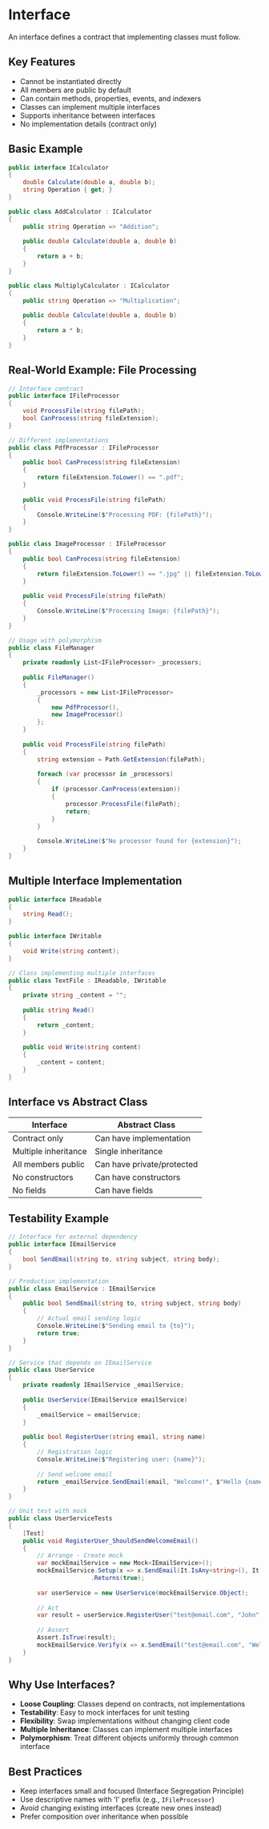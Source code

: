 # Interface

An interface defines a contract that implementing classes must follow.

## Key Features
- Cannot be instantiated directly
- All members are public by default
- Can contain methods, properties, events, and indexers
- Classes can implement multiple interfaces
- Supports inheritance between interfaces
- No implementation details (contract only)

## Basic Example
```csharp
public interface ICalculator
{
    double Calculate(double a, double b);
    string Operation { get; }
}

public class AddCalculator : ICalculator
{
    public string Operation => "Addition";
    
    public double Calculate(double a, double b)
    {
        return a + b;
    }
}

public class MultiplyCalculator : ICalculator
{
    public string Operation => "Multiplication";
    
    public double Calculate(double a, double b)
    {
        return a * b;
    }
}
```

## Real-World Example: File Processing

```csharp
// Interface contract
public interface IFileProcessor
{
    void ProcessFile(string filePath);
    bool CanProcess(string fileExtension);
}

// Different implementations
public class PdfProcessor : IFileProcessor
{
    public bool CanProcess(string fileExtension)
    {
        return fileExtension.ToLower() == ".pdf";
    }
    
    public void ProcessFile(string filePath)
    {
        Console.WriteLine($"Processing PDF: {filePath}");
    }
}

public class ImageProcessor : IFileProcessor
{
    public bool CanProcess(string fileExtension)
    {
        return fileExtension.ToLower() == ".jpg" || fileExtension.ToLower() == ".png";
    }
    
    public void ProcessFile(string filePath)
    {
        Console.WriteLine($"Processing Image: {filePath}");
    }
}

// Usage with polymorphism
public class FileManager
{
    private readonly List<IFileProcessor> _processors;
    
    public FileManager()
    {
        _processors = new List<IFileProcessor>
        {
            new PdfProcessor(),
            new ImageProcessor()
        };
    }
    
    public void ProcessFile(string filePath)
    {
        string extension = Path.GetExtension(filePath);
        
        foreach (var processor in _processors)
        {
            if (processor.CanProcess(extension))
            {
                processor.ProcessFile(filePath);
                return;
            }
        }
        
        Console.WriteLine($"No processor found for {extension}");
    }
}
```

## Multiple Interface Implementation

```csharp
public interface IReadable
{
    string Read();
}

public interface IWritable
{
    void Write(string content);
}

// Class implementing multiple interfaces
public class TextFile : IReadable, IWritable
{
    private string _content = "";
    
    public string Read()
    {
        return _content;
    }
    
    public void Write(string content)
    {
        _content = content;
    }
}
```

## Interface vs Abstract Class

| Interface | Abstract Class |
|-----------|----------------|
| Contract only | Can have implementation |
| Multiple inheritance | Single inheritance |
| All members public | Can have private/protected |
| No constructors | Can have constructors |
| No fields | Can have fields |

## Testability Example

```csharp
// Interface for external dependency
public interface IEmailService
{
    bool SendEmail(string to, string subject, string body);
}

// Production implementation
public class EmailService : IEmailService
{
    public bool SendEmail(string to, string subject, string body)
    {
        // Actual email sending logic
        Console.WriteLine($"Sending email to {to}");
        return true;
    }
}

// Service that depends on IEmailService
public class UserService
{
    private readonly IEmailService _emailService;
    
    public UserService(IEmailService emailService)
    {
        _emailService = emailService;
    }
    
    public bool RegisterUser(string email, string name)
    {
        // Registration logic
        Console.WriteLine($"Registering user: {name}");
        
        // Send welcome email
        return _emailService.SendEmail(email, "Welcome!", $"Hello {name}");
    }
}

// Unit test with mock
public class UserServiceTests
{
    [Test]
    public void RegisterUser_ShouldSendWelcomeEmail()
    {
        // Arrange - Create mock
        var mockEmailService = new Mock<IEmailService>();
        mockEmailService.Setup(x => x.SendEmail(It.IsAny<string>(), It.IsAny<string>(), It.IsAny<string>()))
                       .Returns(true);
        
        var userService = new UserService(mockEmailService.Object);
        
        // Act
        var result = userService.RegisterUser("test@email.com", "John");
        
        // Assert
        Assert.IsTrue(result);
        mockEmailService.Verify(x => x.SendEmail("test@email.com", "Welcome!", "Hello John"), Times.Once);
    }
}
```

## Why Use Interfaces?

- **Loose Coupling**: Classes depend on contracts, not implementations
- **Testability**: Easy to mock interfaces for unit testing
- **Flexibility**: Swap implementations without changing client code
- **Multiple Inheritance**: Classes can implement multiple interfaces
- **Polymorphism**: Treat different objects uniformly through common interface

## Best Practices

- Keep interfaces small and focused (Interface Segregation Principle)
- Use descriptive names with 'I' prefix (e.g., `IFileProcessor`)
- Avoid changing existing interfaces (create new ones instead)
- Prefer composition over inheritance when possible